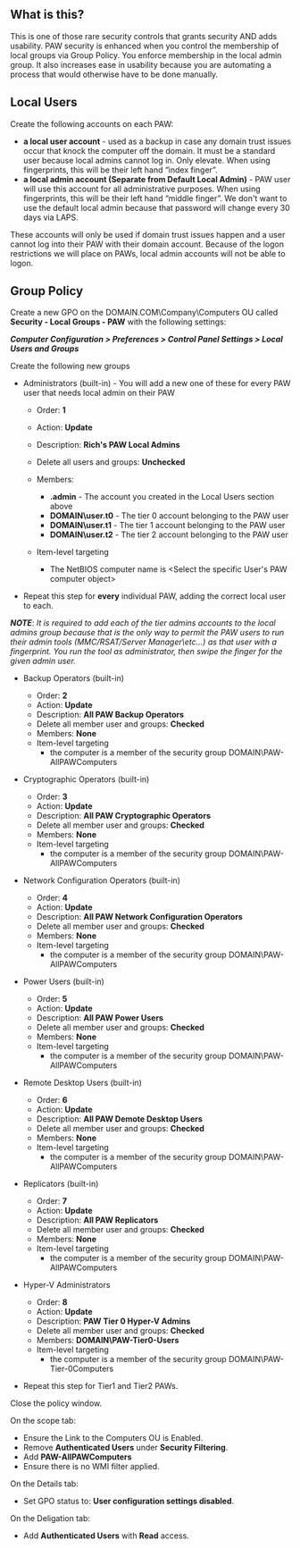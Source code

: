 ## What is this?
This is one of those rare security controls that grants security AND adds usability.  PAW security is enhanced when you control the membership of local groups via Group Policy.  You enforce membership in the local admin group.  It also increases ease in usability because you are automating a process that would otherwise have to be done manually.

## Local Users
Create the following accounts on each PAW:
* **a local user account** - used as a backup in case any domain trust issues occur that knock the computer off the domain.  It must be a standard user because local admins cannot log in.  Only elevate.  When using fingerprints, this will be their left hand “index finger”.
* **a local admin account (Separate from Default Local Admin)** - PAW user will use this account for all administrative purposes.  When using fingerprints, this will be their left hand “middle finger”.  We don't want to use the default local admin because that password will change every 30 days via LAPS.

These accounts will only be used if domain trust issues happen and a user cannot log into their PAW with their domain account.  Because of the logon restrictions we will place on PAWs, local admin accounts will not be able to logon.

## Group Policy
Create a new GPO on the DOMAIN.COM\Company\Computers OU called **Security - Local Groups - PAW** with the following settings:

***Computer Configuration > Preferences > Control Panel Settings > Local Users and Groups***

Create the following new groups

* Administrators (built-in)  - You will add a new one of these for every PAW user that needs local admin on their PAW
  * Order: **1**
  * Action: **Update**
  * Description: **Rich's PAW Local Admins**
  * Delete all users and groups: **Unchecked**
  * Members:
    * **<username>.admin** - The account you created in the Local Users section above
    * **DOMAIN\user.t0** - The tier 0 account belonging to the PAW user
    * **DOMAIN\user.t1** - The tier 1 account belonging to the PAW user
    * **DOMAIN\user.t2** - The tier 2 account belonging to the PAW user

  * Item-level targeting
    * The NetBIOS computer name is <Select the specific User's PAW computer object>

* Repeat this step for **every** individual PAW, adding the correct local user to each.

***NOTE***: *It is required to add each of the tier admins accounts to the local admins group because that is the only way to permit the PAW users to run their admin tools (MMC/RSAT/Server Manager\etc...) as that user with a fingerprint.  You run the tool as administrator, then swipe the finger for the given admin user.*

* Backup Operators (built-in)
  * Order: **2**
  * Action: **Update**
  * Description: **All PAW Backup Operators**
  * Delete all member user and groups: **Checked**
  * Members: **None**
  * Item-level targeting
    * the computer is a member of the security group DOMAIN\PAW-AllPAWComputers

* Cryptographic Operators (built-in)
  * Order: **3**
  * Action: **Update**
  * Description: **All PAW Cryptographic Operators**
  * Delete all member user and groups: **Checked**
  * Members: **None**
  * Item-level targeting
    * the computer is a member of the security group DOMAIN\PAW-AllPAWComputers

* Network Configuration Operators (built-in)
  * Order: **4**
  * Action: **Update**
  * Description: **All PAW Network Configuration Operators**
  * Delete all member user and groups: **Checked**
  * Members: **None**
  * Item-level targeting
    * the computer is a member of the security group DOMAIN\PAW-AllPAWComputers

* Power Users (built-in)
  * Order: **5**
  * Action: **Update**
  * Description: **All PAW Power Users**
  * Delete all member user and groups: **Checked**
  * Members: **None**
  * Item-level targeting
    * the computer is a member of the security group DOMAIN\PAW-AllPAWComputers

* Remote Desktop Users (built-in)
  * Order: **6**
  * Action: **Update**
  * Description: **All PAW Demote Desktop Users**
  * Delete all member user and groups: **Checked**
  * Members: **None**
  * Item-level targeting
    * the computer is a member of the security group DOMAIN\PAW-AllPAWComputers

* Replicators (built-in)
  * Order: **7**
  * Action: **Update**
  * Description: **All PAW Replicators**
  * Delete all member user and groups: **Checked**
  * Members: **None**
  * Item-level targeting
    * the computer is a member of the security group DOMAIN\PAW-AllPAWComputers

* Hyper-V Administrators
  * Order: **8**
  * Action: **Update**
  * Description: **PAW Tier 0 Hyper-V Admins**
  * Delete all member user and groups: **Checked**
  * Members: **DOMAIN\PAW-Tier0-Users**
  * Item-level targeting
    * the computer is a member of the security group DOMAIN\PAW-Tier-0Computers

* Repeat this step for Tier1 and Tier2 PAWs.

Close the policy window.

On the scope tab:
* Ensure the Link to the Computers OU is Enabled.  
* Remove **Authenticated Users** under **Security Filtering**.
* Add **PAW-AllPAWComputers**
* Ensure there is no WMI filter applied.

On the Details tab:
* Set GPO status to: **User configuration settings disabled**.

On the Deligation tab:
* Add **Authenticated Users** with **Read** access.
